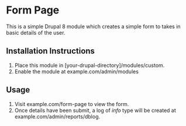# Form Page

This is a simple Drupal 8 module which creates a simple form to takes in basic details of the user.

## Installation Instructions

1. Place this module in [your-drupal-directory]/modules/custom.
2. Enable the module at example.com/admin/modules

## Usage

1. Visit example.com/form-page to view the form.
2. Once details have been submit, a log of _info_ type will be created at example.com/admin/reports/dblog.
